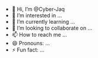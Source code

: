 - 👋 Hi, I’m @Cyber-Jaq
- 👀 I’m interested in ...
- 🌱 I’m currently learning ...
- 💞️ I’m looking to collaborate on ...
- 📫 How to reach me ...
- 😄 Pronouns: ...
- ⚡ Fun fact: ...

<!---
Cyber-Jaq/Cyber-Jaq is a ✨ special ✨ repository because its `README.md` (this file) appears on your GitHub profile.
You can click the Preview link to take a look at your changes.
--->
